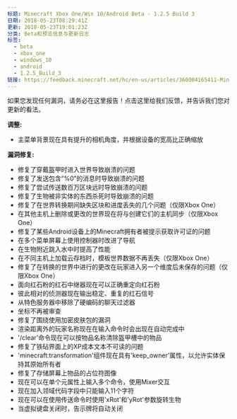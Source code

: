 ```yaml
---
标题: Minecraft Xbox One/Win 10/Android Beta - 1.2.5 Build 3
日期: 2018-05-23T08:29:41Z
更新: 2018-05-23T19:01:23Z
分类: Beta和预览信息与更新日志
标签:
  - beta
  - xbox_one
  - windows_10
  - android
  - 1.2.5_Build_3
链接: https://feedback.minecraft.net/hc/en-us/articles/360004165411-Minecraft-Xbox-One-Win-10-Android-Beta-1-2-5-Build-3
---
```


如果您发现任何漏洞，请务必在这里报告！点击这里给我们反馈，并告诉我们您对更新的看法。

  
**调整:**

- 主菜单背景现在具有提升的相机角度，并根据设备的宽高比正确缩放

  
**漏洞修复:**

- 修复了穿戴盔甲时进入世界导致崩溃的问题
- 修复了发送包含“%0”的消息时导致崩溃的问题
- 修复了尝试传送数百万区块远时导致崩溃的问题
- 修复了生物被非实体的东西杀死时导致崩溃的问题
- 修复了在世界转换期间缺失区块和进度丢失的几个问题（仅限Xbox One）
- 在其他主机上删除或更改的世界现在将与创建它们的主机同步（仅限Xbox One）
- 修复了某些Android设备上的Minecraft拥有者被提示获取许可证的问题
- 在多个菜单屏幕上使用控制器时改进了导航
- 在生物附近跳入水中时提高了性能
- 在不同主机上加载云存档时，模板世界数据不再丢失（仅限Xbox One）
- 修复了在转换的世界中进行的更改在玩家进入另一个维度后未保存的问题（仅限Xbox One）
- 面向红石粉的红石中继器现在可以正确重定向红石粉
- 彼此相对的侦测器现在输出稳定、重复的红石信号
- 从特色服务器中移除了硬编码的聊天过滤器
- 坐标不再被审查
- 修复了围绕使用加密皮肤包的漏洞
- 渲染距离外的玩家名称现在在输入命令时会出现在自动完成中
- '/clear'命令现在可以按物品名称清除盔甲槽中的物品
- 修复了铁砧界面上的XP成本文本不可读的问题
- 'minecraft:transformation'组件现在具有'keep_owner'属性，以允许实体保持其原始所有者
- 修复了存储屏幕上物品的占位符图像
- 现在可以在单个元属性上输入多个命令，使用Mixer交互
- 现在加入领域代码字段中只能输入11个字符
- 现在可以在使用传送命令时使用'xRot'和'yRot'参数旋转生物
- 当虚拟键盘关闭时，告示牌将自动关闭